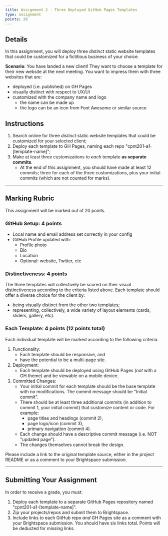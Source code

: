 ```yaml
---
title: Assignment 2 - Three Deployed GitHub Pages Templates
type: assignment
points: 20
---
```


## Details
In this assignment, you will deploy three _distinct_ static website templates that could be customized for a fictitious business of your choice.

**Scenario**: You have landed a new client! They want to choose a template for their new website at the next meeting. You want to impress them with three websites that are:

- deployed (i.e. published) on GH Pages
- visually distinct with respect to UX/UI
- customized with the company name and logo
  - the name can be made up
  - the logo can be an icon from Font Awesome or similar source

## Instructions

1. Search online for three _distinct_ static website templates that could be customized for your selected client;
2. Deploy each template to GH Pages, naming each repo "cpnt201-a1-[template-name]";
3. Make at least three customizations to _each_ template **as separate commits**.
    - At the end of this assignment, you should have made at least 12 commits; three for each of the three customizations, plus your initial commits (which are not counted for marks).

---

## Marking Rubric
This assignment will be marked out of 20 points.

### GitHub Setup: 4 points
- Local name and email address set correctly in your config
- GitHub Profile updated with:
    - Profile photo
    - Bio
    - Location
    - Optional: website, Twitter, etc

### Distinctiveness: 4 points
The three templates will collectively be scored on their visual distinctiveness according to the criteria listed above. Each template should offer a diverse choice for the client by:
- being visually distinct from the other two templates;
- representing, collectively, a wide variety of layout elements (cards, sliders, gallery, etc).

### Each Template: 4 points (12 points total)
Each individual template will be marked according to the following criteria.
1. Functionality:
    - Each template should be responsive, and
    - have the potential to be a multi-page site.
2. Deployment:
    - Each template should be deployed using GitHub Pages (_not_ with a GH theme) and be viewable on a mobile device.
3. Committed Changes:
    - Your initial commit for each template should be the base template with no modifications. The commit message should be "Initial commit".
    - There should be at least three additional commits (in addition to commit 1, your initial commit) that customize content or code. For example:
        - page titles and headings (commit 2),
        - page logo/icon (commit 3),
        - primary navigation (commit 4).
    - Each change should have a descriptive commit message (i.e. NOT "updated page").
    - The changes themselves cannot break the design.

Please include a link to the original template source, either in the project README or as a comment to your Brightspace submission.

---

## Submitting Your Assignment
In order to receive a grade, you must:

1. Deploy each template to a separate GitHub Pages repository named "cpnt201-a1-[template-name]".
2. Zip your projects/repos and submit them to Brightspace.
3. Include links to each GitHub repo _and_ GH Pages site as a comment with your Brightspace submission. You should have six links total. Points will be deducted for missing links.
